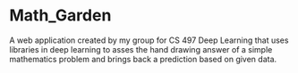 # Math_Garden
A web application created by my group for CS 497 Deep Learning that uses libraries in deep learning to asses the hand drawing answer of a simple mathematics problem and brings back a prediction based on given data.
